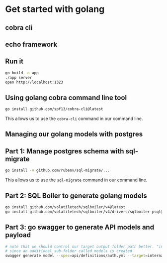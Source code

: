# Get started with golang

## cobra cli

## echo framework

## Run it

```bash
go build -o app
./app server
open http://localhost:1323
```

## Using golang cobra command line tool

```bash
go install github.com/spf13/cobra-cli@latest
```

This allows us to use the `cobra-cli` command in our command line.

## Managing our golang models with postgres

## Part 1: Manage postgres schema with sql-migrate

```bash
go install -v github.com/rubenv/sql-migrate/...
```

This allows us to use the `sql-migrate` command in our command line.

## Part 2: SQL Boiler to generate golang models

```bash
go install github.com/volatiletech/sqlboiler/v4@latest
go install github.com/volatiletech/sqlboiler/v4/drivers/sqlboiler-psql@latest
```

## Part 3: go swagger to generate API models and payload

```bash
# note that we should control our target output folder path better. "internal/types" is not quite correct yet.
# since an additional sub-folder called models is created
swagger generate model --spec=api/definitions/auth.yml --target=internal/types
```